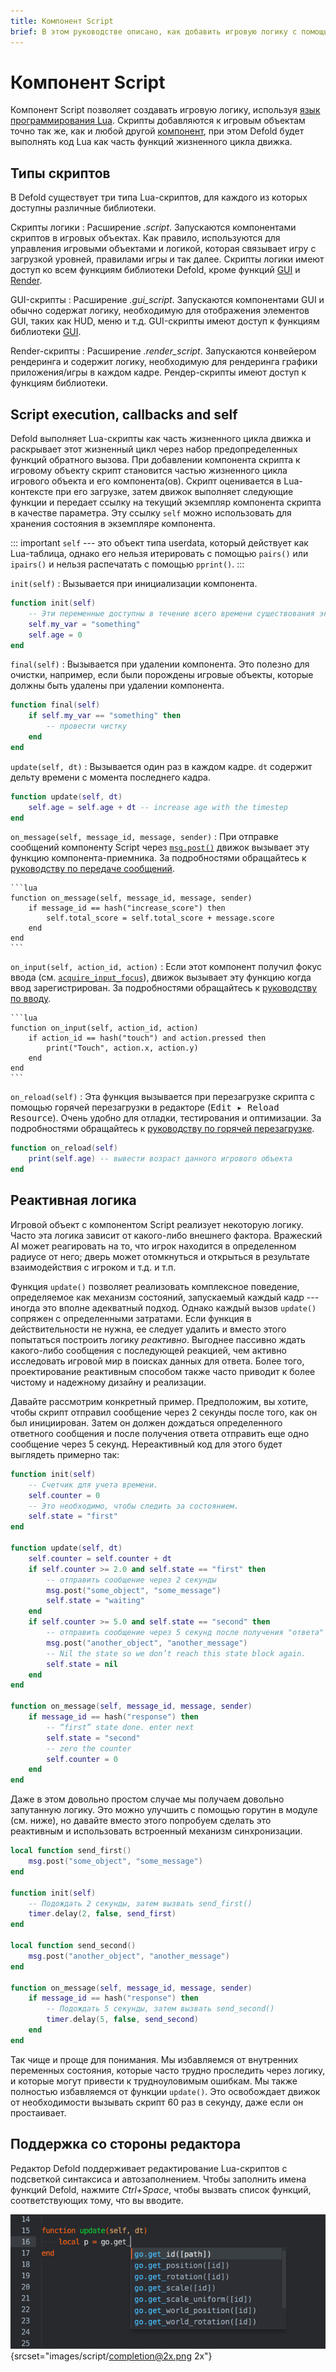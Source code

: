 ```yaml
---
title: Компонент Script
brief: В этом руководстве описано, как добавить игровую логику с помощью компонента Script.
---
```


# Компонент Script

Компонент Script позволяет создавать игровую логику, используя [язык программирования Lua](/manuals/lua). Скрипты добавляются к игровым объектам точно так же, как и любой другой [компонент](/manuals/components), при этом Defold будет выполнять код Lua как часть функций жизненного цикла движка.


## Типы скриптов

В Defold существует три типа Lua-скриптов, для каждого из которых доступны различные библиотеки.

Скрипты логики
: Расширение _.script_. Запускаются компонентами скриптов в игровых объектах. Как правило, используются для управления игровыми объектами и логикой, которая связывает игру с загрузкой уровней, правилами игры и так далее. Скрипты логики имеют доступ ко всем функциям библиотеки Defold, кроме функций [GUI](/ref/gui) и [Render](/ref/render).


GUI-скрипты
: Расширение _.gui_script_. Запускаются компонентами GUI и обычно содержат логику, необходимую для отображения элементов GUI, таких как HUD, меню и т.д. GUI-скрипты имеют доступ к функциям библиотеки [GUI](/ref/gui).


Render-скрипты
: Расширение _.render_script_. Запускаются конвейером рендеринга и содержит логику, необходимую для рендеринга графики приложения/игры в каждом кадре. Рендер-скрипты имеют доступ к функциям библиотеки.


## Script execution, callbacks and self

Defold выполняет Lua-скрипты как часть жизненного цикла движка и раскрывает этот жизненный цикл через набор предопределенных функций обратного вызова. При добавлении компонента скрипта к игровому объекту скрипт становится частью жизненного цикла игрового объекта и его компонента(ов). Скрипт оценивается в Lua-контексте при его загрузке, затем движок выполняет следующие функции и передает ссылку на текущий экземпляр компонента скрипта в качестве параметра. Эту ссылку `self` можно использовать для хранения состояния в экземпляре компонента.

::: important
`self` --- это объект типа userdata, который действует как Lua-таблица, однако его нельзя итерировать с помощью `pairs()` или `ipairs()` и нельзя распечатать с помощью `pprint()`.
:::

`init(self)`
: Вызывается при инициализации компонента.

  ```lua
  function init(self)
      -- Эти переменные доступны в течение всего времени существования экземпляра компонента
      self.my_var = "something"
      self.age = 0
  end
  ```

`final(self)`
: Вызывается при удалении компонента. Это полезно для очистки, например, если были порождены игровые объекты, которые должны быть удалены при удалении компонента.

  ```lua
  function final(self)
      if self.my_var == "something" then
          -- провести чистку
      end
  end
  ```

`update(self, dt)`
: Вызывается один раз в каждом кадре. `dt` содержит дельту времени с момента последнего кадра.

  ```lua
  function update(self, dt)
      self.age = self.age + dt -- increase age with the timestep
  end
  ```

`on_message(self, message_id, message, sender)`
: При отправке сообщений компоненту Script через [`msg.post()`](/ref/msg#msg.post) движок вызывает эту функцию компонента-приемника. За подробностями обращайтесь к [руководству по передаче сообщений](/manuals/message-passing).

    ```lua
    function on_message(self, message_id, message, sender)
        if message_id == hash("increase_score") then
            self.total_score = self.total_score + message.score
        end
    end
    ```

`on_input(self, action_id, action)`
: Если этот компонент получил фокус ввода (см. [`acquire_input_focus`](/ref/go/#acquire_input_focus)), движок вызывает эту функцию когда ввод зарегистрирован. За подробностями обращайтесь к [руководству по вводу](/manuals/input).

    ```lua
    function on_input(self, action_id, action)
        if action_id == hash("touch") and action.pressed then
            print("Touch", action.x, action.y)
        end
    end
    ```

`on_reload(self)`
: Эта функция вызывается при перезагрузке скрипта с помощью горячей перезагрузки в редакторе (<kbd>Edit ▸ Reload Resource</kbd>). Очень удобно для отладки, тестирования и оптимизации. За подробностями обращайтесь к [руководству по горячей перезагрузке](/manuals/hot-reload).

  ```lua
  function on_reload(self)
      print(self.age) -- вывести возраст данного игрового объекта
  end
  ```


## Реактивная логика

Игровой объект с компонентом Script реализует некоторую логику. Часто эта логика зависит от какого-либо внешнего фактора. Вражеский AI может реагировать на то, что игрок находится в определенном радиусе от него; дверь может отомкнуться и открыться в результате взаимодействия с игроком и т.д. и т.п.

Функция `update()` позволяет реализовать комплексное поведение, определяемое как механизм состояний, запускаемый каждый кадр --- иногда это вполне адекватный подход. Однако каждый вызов `update()` сопряжен с определенными затратами. Если функция в действительности не нужна, ее следует удалить и вместо этого попытаться построить логику _реактивно_. Выгоднее пассивно ждать какого-либо сообщения с последующей реакцией, чем активно исследовать игровой мир в поисках данных для ответа. Более того, проектирование реактивным способом также часто приводит к более чистому и надежному дизайну и реализации.

Давайте рассмотрим конкретный пример. Предположим, вы хотите, чтобы скрипт отправил сообщение через 2 секунды после того, как он был инициирован. Затем он должен дождаться определенного ответного сообщения и после получения ответа отправить еще одно сообщение через 5 секунд. Нереактивный код для этого будет выглядеть примерно так:

```lua
function init(self)
    -- Счетчик для учета времени.
    self.counter = 0
    -- Это необходимо, чтобы следить за состоянием.
    self.state = "first"
end

function update(self, dt)
    self.counter = self.counter + dt
    if self.counter >= 2.0 and self.state == "first" then
        -- отправить сообщение через 2 секунды
        msg.post("some_object", "some_message")
        self.state = "waiting"
    end
    if self.counter >= 5.0 and self.state == "second" then
        -- отправить сообщение через 5 секунд после получения "ответа"
        msg.post("another_object", "another_message")
        -- Nil the state so we don’t reach this state block again.
        self.state = nil
    end
end

function on_message(self, message_id, message, sender)
    if message_id == hash("response") then
        -- “first” state done. enter next
        self.state = "second"
        -- zero the counter
        self.counter = 0
    end
end
```

Даже в этом довольно простом случае мы получаем довольно запутанную логику. Это можно улучшить с помощью горутин в модуле (см. ниже), но давайте вместо этого попробуем сделать это реактивным и использовать встроенный механизм синхронизации.

```lua
local function send_first()
	msg.post("some_object", "some_message")
end

function init(self)
	-- Подождать 2 секунды, затем вызвать send_first()
	timer.delay(2, false, send_first)
end

local function send_second()
	msg.post("another_object", "another_message")
end

function on_message(self, message_id, message, sender)
	if message_id == hash("response") then
		-- Подождать 5 секунды, затем вызвать send_second()
		timer.delay(5, false, send_second)
	end
end
```

Так чище и проще для понимания. Мы избавляемся от внутренних переменных состояния, которые часто трудно проследить через логику, и которые могут привести к трудноуловимым ошибкам. Мы также полностью избавляемся от функции `update()`. Это освобождает движок от необходимости вызывать скрипт 60 раз в секунду, даже если он простаивает.


## Поддержка со стороны редактора

Редактор Defold поддерживает редактирование Lua-скриптов с подсветкой синтаксиса и автозаполнением. Чтобы заполнить имена функций Defold, нажмите *Ctrl+Space*, чтобы вызвать список функций, соответствующих тому, что вы вводите.

![Auto completion](images/script/completion.png){srcset="images/script/completion@2x.png 2x"}
